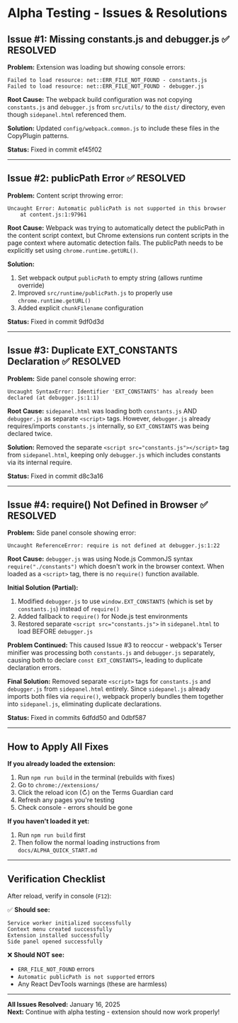# Alpha Testing - Issues & Resolutions

## Issue #1: Missing constants.js and debugger.js ✅ RESOLVED

**Problem:**
Extension was loading but showing console errors:
```
Failed to load resource: net::ERR_FILE_NOT_FOUND - constants.js
Failed to load resource: net::ERR_FILE_NOT_FOUND - debugger.js
```

**Root Cause:**
The webpack build configuration was not copying `constants.js` and `debugger.js` from `src/utils/` to the `dist/` directory, even though `sidepanel.html` referenced them.

**Solution:**
Updated `config/webpack.common.js` to include these files in the CopyPlugin patterns.

**Status:** Fixed in commit ef45f02

---

## Issue #2: publicPath Error ✅ RESOLVED

**Problem:**
Content script throwing error:
```
Uncaught Error: Automatic publicPath is not supported in this browser
    at content.js:1:97961
```

**Root Cause:**
Webpack was trying to automatically detect the publicPath in the content script context, but Chrome extensions run content scripts in the page context where automatic detection fails. The publicPath needs to be explicitly set using `chrome.runtime.getURL()`.

**Solution:**
1. Set webpack output `publicPath` to empty string (allows runtime override)
2. Improved `src/runtime/publicPath.js` to properly use `chrome.runtime.getURL()`
3. Added explicit `chunkFilename` configuration

**Status:** Fixed in commit 9df0d3d

---

## Issue #3: Duplicate EXT_CONSTANTS Declaration ✅ RESOLVED

**Problem:**
Side panel console showing error:
```
Uncaught SyntaxError: Identifier 'EXT_CONSTANTS' has already been declared (at debugger.js:1:1)
```

**Root Cause:**
`sidepanel.html` was loading both `constants.js` AND `debugger.js` as separate `<script>` tags. However, `debugger.js` already requires/imports `constants.js` internally, so `EXT_CONSTANTS` was being declared twice.

**Solution:**
Removed the separate `<script src="constants.js"></script>` tag from `sidepanel.html`, keeping only `debugger.js` which includes constants via its internal require.

**Status:** Fixed in commit d8c3a16

---

## Issue #4: require() Not Defined in Browser ✅ RESOLVED

**Problem:**
Side panel console showing error:
```
Uncaught ReferenceError: require is not defined at debugger.js:1:22
```

**Root Cause:**
`debugger.js` was using Node.js CommonJS syntax `require("./constants")` which doesn't work in the browser context. When loaded as a `<script>` tag, there is no `require()` function available.

**Initial Solution (Partial):**
1. Modified `debugger.js` to use `window.EXT_CONSTANTS` (which is set by `constants.js`) instead of `require()`
2. Added fallback to `require()` for Node.js test environments
3. Restored separate `<script src="constants.js">` in `sidepanel.html` to load BEFORE `debugger.js`

**Problem Continued:**
This caused Issue #3 to reoccur - webpack's Terser minifier was processing both `constants.js` and `debugger.js` separately, causing both to declare `const EXT_CONSTANTS=`, leading to duplicate declaration errors.

**Final Solution:**
Removed separate `<script>` tags for `constants.js` and `debugger.js` from `sidepanel.html` entirely. Since `sidepanel.js` already imports both files via `require()`, webpack properly bundles them together into `sidepanel.js`, eliminating duplicate declarations.

**Status:** Fixed in commits 6dfdd50 and 0dbf587

---

## How to Apply All Fixes

**If you already loaded the extension:**
1. Run `npm run build` in the terminal (rebuilds with fixes)
2. Go to `chrome://extensions/`
3. Click the reload icon (↻) on the Terms Guardian card
4. Refresh any pages you're testing
5. Check console - errors should be gone

**If you haven't loaded it yet:**
1. Run `npm run build` first
2. Then follow the normal loading instructions from `docs/ALPHA_QUICK_START.md`

---

## Verification Checklist

After reload, verify in console (`F12`):

✅ **Should see:**
```
Service worker initialized successfully
Context menu created successfully
Extension installed successfully
Side panel opened successfully
```

❌ **Should NOT see:**
- `ERR_FILE_NOT_FOUND` errors
- `Automatic publicPath is not supported` errors
- Any React DevTools warnings (these are harmless)

---

**All Issues Resolved:** January 16, 2025  
**Next:** Continue with alpha testing - extension should now work properly!

